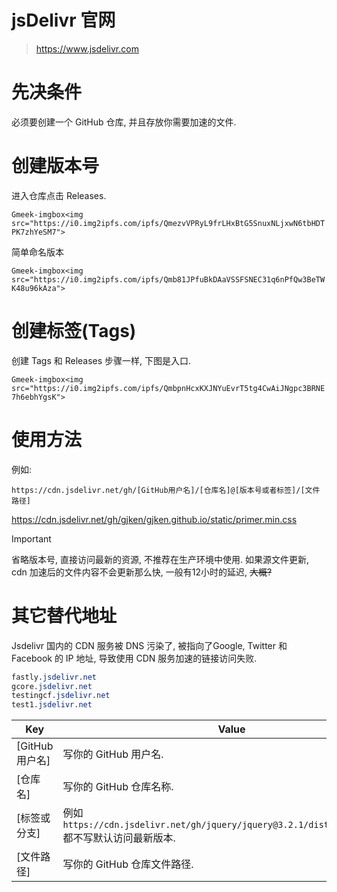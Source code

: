 # jsDelivr 官网

> https://www.jsdelivr.com

# 先决条件

必须要创建一个 GitHub 仓库, 并且存放你需要加速的文件.

# 创建版本号

进入仓库点击 Releases.

`Gmeek-imgbox<img src="https://i0.img2ipfs.com/ipfs/QmezvVPRyL9frLHxBtG5SnuxNLjxwN6tbHDTPK7zhYeSM7">`

简单命名版本

`Gmeek-imgbox<img src="https://i0.img2ipfs.com/ipfs/Qmb81JPfuBkDAaVSSFSNEC31q6nPfQw3BeTWK48u96kAza">`

# 创建标签(Tags)

创建 Tags 和 Releases 步骤一样, 下图是入口.

`Gmeek-imgbox<img src="https://i0.img2ipfs.com/ipfs/QmbpnHcxKXJNYuEvrT5tg4CwAiJNgpc3BRNE7h6ebhYgsK">`

# 使用方法

例如:

`https://cdn.jsdelivr.net/gh/[GitHub用户名]/[仓库名]@[版本号或者标签]/[文件路径]`

https://cdn.jsdelivr.net/gh/gjken/gjken.github.io/static/primer.min.css

> [!Important]
> 省略版本号, 直接访问最新的资源, 不推荐在生产环境中使用.
> 如果源文件更新, cdn 加速后的文件内容不会更新那么快, 一般有12小时的延迟, ~~大概?~~

# 其它替代地址

Jsdelivr 国内的 CDN 服务被 DNS 污染了, 被指向了Google, Twitter 和 Facebook 的 IP 地址, 导致使用 CDN 服务加速的链接访问失败.

```css
fastly.jsdelivr.net
gcore.jsdelivr.net
testingcf.jsdelivr.net
test1.jsdelivr.net
```

| Key | Value
| - | -
| [GitHub 用户名] | 写你的 GitHub 用户名.
| [仓库名]  | 写你的 GitHub 仓库名称.
| [标签或分支] | 例如 `https://cdn.jsdelivr.net/gh/jquery/jquery@3.2.1/dist/jquery.min.js`<br>都不写默认访问最新版本.</br>
| [文件路径] | 写你的 GitHub 仓库文件路径.